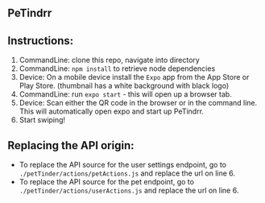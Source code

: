 ## PeTindrr

## Instructions:

1.  CommandLine: clone this repo, navigate into directory
2.  CommandLine: `npm install` to retrieve node dependencies
3.  Device: On a mobile device install the `Expo` app from the App Store or Play Store.  (thumbnail has a white background with black logo)
4.  CommandLine: run `expo start` - this will open up a browser tab.  
5.  Device:  Scan either the QR code in the browser or in the command line.  This will automatically open expo and start up PeTindrr.
6.  Start swiping!

## Replacing the API origin:
*  To replace the API source for the user settings endpoint, go to `./petTinder/actions/petActions.js` and replace the url on line 6.
*  To replace the API source for the pet endpoint, go to `./petTinder/actions/userActions.js` and replace the url on line 6.


